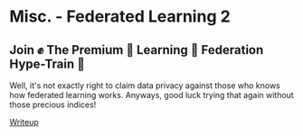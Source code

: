 # Misc. - Federated Learning 2
## Join :fist: The Premium :muscle: Learning :book: Federation Hype-Train :monorail:

Well, it's not exactly right to claim data privacy against those who knows how federated learning works.
Anyways, good luck trying that again without those precious indices!

[Writeup](writeup/README.md)
